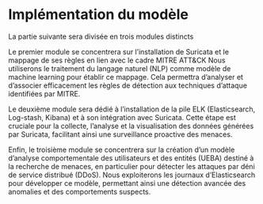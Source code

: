 # Implémentation du modèle
La partie suivante sera divisée en trois modules distincts 

Le premier module se concentrera sur l’installation de Suricata et le mappage de ses règles en lien avec le cadre MITRE ATT&CK Nous utiliserons le traitement du langage naturel (NLP) comme modèle de machine learning pour établir ce mappage. Cela permettra d’analyser et d’associer efficacement les règles de détection aux techniques d’attaque identifiées par MITRE.

Le deuxième module sera dédié à l’installation de la pile ELK (Elasticsearch, Log-stash, Kibana) et à son intégration avec Suricata. Cette étape est cruciale pour la collecte, l’analyse et la visualisation des données générées par Suricata, facilitant ainsi une surveillance proactive des menaces.

Enfin, le troisième module se concentrera sur la création d’un modèle d’analyse comportementale des utilisateurs et des entités (UEBA) destiné à la recherche de menaces, en particulier pour détecter les attaques par déni de service distribué (DDoS). Nous exploiterons les journaux d’Elasticsearch pour développer ce modèle, permettant ainsi une détection avancée des anomalies et des comportements suspects.
